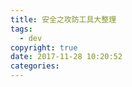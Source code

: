 ```yaml
---
title: 安全之攻防工具大整理
tags:
  - dev
copyright: true
date: 2017-11-28 10:20:52
categories:
---
```


<!--more-->